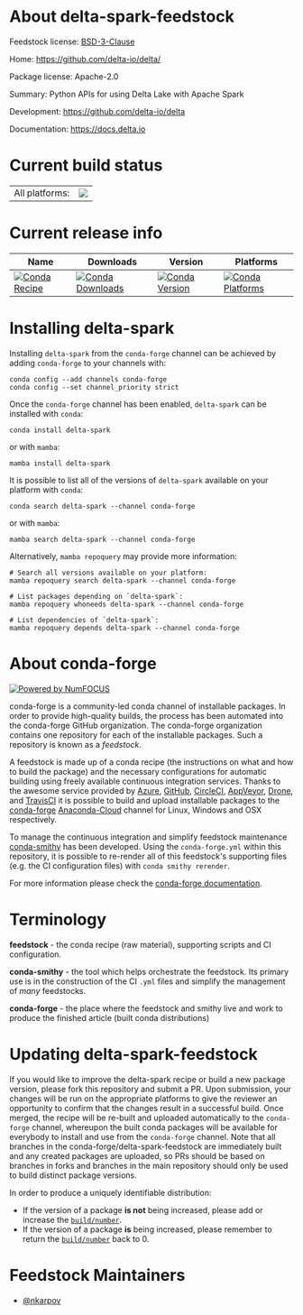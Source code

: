 About delta-spark-feedstock
===========================

Feedstock license: [BSD-3-Clause](https://github.com/conda-forge/delta-spark-feedstock/blob/main/LICENSE.txt)

Home: https://github.com/delta-io/delta/

Package license: Apache-2.0

Summary: Python APIs for using Delta Lake with Apache Spark

Development: https://github.com/delta-io/delta

Documentation: https://docs.delta.io

Current build status
====================


<table><tr><td>All platforms:</td>
    <td>
      <a href="https://dev.azure.com/conda-forge/feedstock-builds/_build/latest?definitionId=18593&branchName=main">
        <img src="https://dev.azure.com/conda-forge/feedstock-builds/_apis/build/status/delta-spark-feedstock?branchName=main">
      </a>
    </td>
  </tr>
</table>

Current release info
====================

| Name | Downloads | Version | Platforms |
| --- | --- | --- | --- |
| [![Conda Recipe](https://img.shields.io/badge/recipe-delta--spark-green.svg)](https://anaconda.org/conda-forge/delta-spark) | [![Conda Downloads](https://img.shields.io/conda/dn/conda-forge/delta-spark.svg)](https://anaconda.org/conda-forge/delta-spark) | [![Conda Version](https://img.shields.io/conda/vn/conda-forge/delta-spark.svg)](https://anaconda.org/conda-forge/delta-spark) | [![Conda Platforms](https://img.shields.io/conda/pn/conda-forge/delta-spark.svg)](https://anaconda.org/conda-forge/delta-spark) |

Installing delta-spark
======================

Installing `delta-spark` from the `conda-forge` channel can be achieved by adding `conda-forge` to your channels with:

```
conda config --add channels conda-forge
conda config --set channel_priority strict
```

Once the `conda-forge` channel has been enabled, `delta-spark` can be installed with `conda`:

```
conda install delta-spark
```

or with `mamba`:

```
mamba install delta-spark
```

It is possible to list all of the versions of `delta-spark` available on your platform with `conda`:

```
conda search delta-spark --channel conda-forge
```

or with `mamba`:

```
mamba search delta-spark --channel conda-forge
```

Alternatively, `mamba repoquery` may provide more information:

```
# Search all versions available on your platform:
mamba repoquery search delta-spark --channel conda-forge

# List packages depending on `delta-spark`:
mamba repoquery whoneeds delta-spark --channel conda-forge

# List dependencies of `delta-spark`:
mamba repoquery depends delta-spark --channel conda-forge
```


About conda-forge
=================

[![Powered by
NumFOCUS](https://img.shields.io/badge/powered%20by-NumFOCUS-orange.svg?style=flat&colorA=E1523D&colorB=007D8A)](https://numfocus.org)

conda-forge is a community-led conda channel of installable packages.
In order to provide high-quality builds, the process has been automated into the
conda-forge GitHub organization. The conda-forge organization contains one repository
for each of the installable packages. Such a repository is known as a *feedstock*.

A feedstock is made up of a conda recipe (the instructions on what and how to build
the package) and the necessary configurations for automatic building using freely
available continuous integration services. Thanks to the awesome service provided by
[Azure](https://azure.microsoft.com/en-us/services/devops/), [GitHub](https://github.com/),
[CircleCI](https://circleci.com/), [AppVeyor](https://www.appveyor.com/),
[Drone](https://cloud.drone.io/welcome), and [TravisCI](https://travis-ci.com/)
it is possible to build and upload installable packages to the
[conda-forge](https://anaconda.org/conda-forge) [Anaconda-Cloud](https://anaconda.org/)
channel for Linux, Windows and OSX respectively.

To manage the continuous integration and simplify feedstock maintenance
[conda-smithy](https://github.com/conda-forge/conda-smithy) has been developed.
Using the ``conda-forge.yml`` within this repository, it is possible to re-render all of
this feedstock's supporting files (e.g. the CI configuration files) with ``conda smithy rerender``.

For more information please check the [conda-forge documentation](https://conda-forge.org/docs/).

Terminology
===========

**feedstock** - the conda recipe (raw material), supporting scripts and CI configuration.

**conda-smithy** - the tool which helps orchestrate the feedstock.
                   Its primary use is in the construction of the CI ``.yml`` files
                   and simplify the management of *many* feedstocks.

**conda-forge** - the place where the feedstock and smithy live and work to
                  produce the finished article (built conda distributions)


Updating delta-spark-feedstock
==============================

If you would like to improve the delta-spark recipe or build a new
package version, please fork this repository and submit a PR. Upon submission,
your changes will be run on the appropriate platforms to give the reviewer an
opportunity to confirm that the changes result in a successful build. Once
merged, the recipe will be re-built and uploaded automatically to the
`conda-forge` channel, whereupon the built conda packages will be available for
everybody to install and use from the `conda-forge` channel.
Note that all branches in the conda-forge/delta-spark-feedstock are
immediately built and any created packages are uploaded, so PRs should be based
on branches in forks and branches in the main repository should only be used to
build distinct package versions.

In order to produce a uniquely identifiable distribution:
 * If the version of a package **is not** being increased, please add or increase
   the [``build/number``](https://docs.conda.io/projects/conda-build/en/latest/resources/define-metadata.html#build-number-and-string).
 * If the version of a package **is** being increased, please remember to return
   the [``build/number``](https://docs.conda.io/projects/conda-build/en/latest/resources/define-metadata.html#build-number-and-string)
   back to 0.

Feedstock Maintainers
=====================

* [@nkarpov](https://github.com/nkarpov/)

